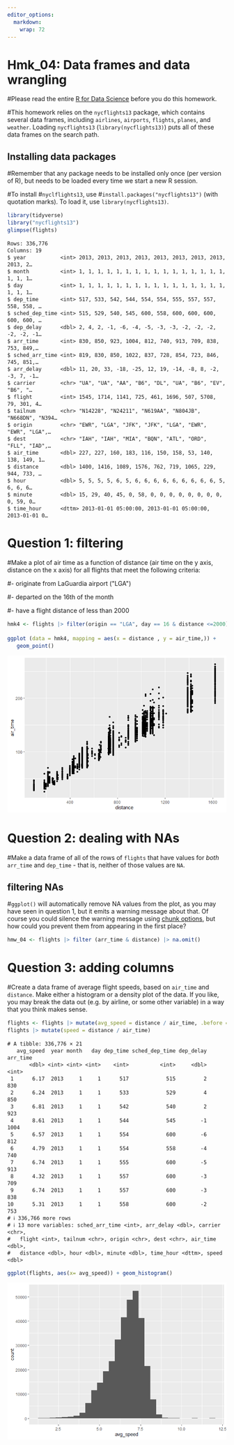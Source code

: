 ```yaml
---
editor_options: 
  markdown: 
    wrap: 72
---
```


# Hmk_04: Data frames and data wrangling

#Please read the entire [R for Data
Science](https://r4ds.hadley.nz/data-transform) before you do this
homework.

#This homework relies on the `nycflights13` package, which contains
several data frames, including `airlines`, `airports`, `flights`,
`planes`, and `weather`. Loading `nycflights13`
(`library(nycflights13)`) puts all of these data frames on the search
path.

## Installing data packages

#Remember that any package needs to be installed only once (per version
of R), but needs to be loaded every time we start a new R session.

#To install \#`nyclflights13`, use \#`install.packages("nycflights13")`
(with quotation marks). To load it, use `library(nycflights13)`.

``` r
library(tidyverse)
library("nycflights13")
glimpse(flights)
```

```         
Rows: 336,776
Columns: 19
$ year           <int> 2013, 2013, 2013, 2013, 2013, 2013, 2013, 2013, 2013, 2…
$ month          <int> 1, 1, 1, 1, 1, 1, 1, 1, 1, 1, 1, 1, 1, 1, 1, 1, 1, 1, 1…
$ day            <int> 1, 1, 1, 1, 1, 1, 1, 1, 1, 1, 1, 1, 1, 1, 1, 1, 1, 1, 1…
$ dep_time       <int> 517, 533, 542, 544, 554, 554, 555, 557, 557, 558, 558, …
$ sched_dep_time <int> 515, 529, 540, 545, 600, 558, 600, 600, 600, 600, 600, …
$ dep_delay      <dbl> 2, 4, 2, -1, -6, -4, -5, -3, -3, -2, -2, -2, -2, -2, -1…
$ arr_time       <int> 830, 850, 923, 1004, 812, 740, 913, 709, 838, 753, 849,…
$ sched_arr_time <int> 819, 830, 850, 1022, 837, 728, 854, 723, 846, 745, 851,…
$ arr_delay      <dbl> 11, 20, 33, -18, -25, 12, 19, -14, -8, 8, -2, -3, 7, -1…
$ carrier        <chr> "UA", "UA", "AA", "B6", "DL", "UA", "B6", "EV", "B6", "…
$ flight         <int> 1545, 1714, 1141, 725, 461, 1696, 507, 5708, 79, 301, 4…
$ tailnum        <chr> "N14228", "N24211", "N619AA", "N804JB", "N668DN", "N394…
$ origin         <chr> "EWR", "LGA", "JFK", "JFK", "LGA", "EWR", "EWR", "LGA",…
$ dest           <chr> "IAH", "IAH", "MIA", "BQN", "ATL", "ORD", "FLL", "IAD",…
$ air_time       <dbl> 227, 227, 160, 183, 116, 150, 158, 53, 140, 138, 149, 1…
$ distance       <dbl> 1400, 1416, 1089, 1576, 762, 719, 1065, 229, 944, 733, …
$ hour           <dbl> 5, 5, 5, 5, 6, 5, 6, 6, 6, 6, 6, 6, 6, 6, 6, 5, 6, 6, 6…
$ minute         <dbl> 15, 29, 40, 45, 0, 58, 0, 0, 0, 0, 0, 0, 0, 0, 0, 59, 0…
$ time_hour      <dttm> 2013-01-01 05:00:00, 2013-01-01 05:00:00, 2013-01-01 0…
```

# Question 1: filtering

#Make a plot of air time as a function of distance (air time on the y
axis, distance on the x axis) for all flights that meet the following
criteria:

#- originate from LaGuardia airport ("LGA")

#- departed on the 16th of the month

#- have a flight distance of less than 2000

``` r
hmk4 <- flights |> filter(origin == "LGA", day == 16 & distance <=2000)

ggplot (data = hmk4, mapping = aes(x = distance , y = air_time,)) +
   geom_point()
```

![](hmk_04_data_frames_files/figure-commonmark/unnamed-chunk-2-1.png)

# Question 2: dealing with NAs

#Make a data frame of all of the rows of `flights` that have values for
*both* `arr_time` and `dep_time` - that is, neither of those values are
`NA`.

## filtering NAs

\#`ggplot()` will automatically remove NA values from the plot, as you
may have seen in question 1, but it emits a warning message about that.
Of course you could silence the warning message using [chunk
options](https://bookdown.org/yihui/rmarkdown-cookbook/chunk-options.html),
but how could you prevent them from appearing in the first place?

``` r
hmw_04 <- flights |> filter (arr_time & distance) |> na.omit()
```

# Question 3: adding columns

#Create a data frame of average flight speeds, based on `air_time` and
`distance`. Make either a histogram or a density plot of the data. If
you like, you may break the data out (e.g. by airline, or some other
variable) in a way that you think makes sense.

``` r
flights <- flights |> mutate(avg_speed = distance / air_time, .before = 1)
flights |> mutate(speed = distance / air_time)
```

```         
# A tibble: 336,776 × 21
   avg_speed  year month   day dep_time sched_dep_time dep_delay arr_time
       <dbl> <int> <int> <int>    <int>          <int>     <dbl>    <int>
 1      6.17  2013     1     1      517            515         2      830
 2      6.24  2013     1     1      533            529         4      850
 3      6.81  2013     1     1      542            540         2      923
 4      8.61  2013     1     1      544            545        -1     1004
 5      6.57  2013     1     1      554            600        -6      812
 6      4.79  2013     1     1      554            558        -4      740
 7      6.74  2013     1     1      555            600        -5      913
 8      4.32  2013     1     1      557            600        -3      709
 9      6.74  2013     1     1      557            600        -3      838
10      5.31  2013     1     1      558            600        -2      753
# ℹ 336,766 more rows
# ℹ 13 more variables: sched_arr_time <int>, arr_delay <dbl>, carrier <chr>,
#   flight <int>, tailnum <chr>, origin <chr>, dest <chr>, air_time <dbl>,
#   distance <dbl>, hour <dbl>, minute <dbl>, time_hour <dttm>, speed <dbl>
```

``` r
ggplot(flights, aes(x= avg_speed)) + geom_histogram()
```

![](hmk_04_data_frames_files/figure-commonmark/unnamed-chunk-4-1.png)
